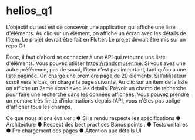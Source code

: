 # helios_q1

L’objectif du test est de concevoir une application qui affiche une liste d'éléments. Au clic sur un élément, on affiche un écran avec les détails de l’item.
Le projet devrait être fait en Flutter.
Le projet devrait être mis sur un repo Git.

Donc, il faut d’abord se connecter à une API qui retourne une liste d'éléments.
Vous pouvez utiliser https://randomuser.me. Si vous avez une autre préférence, pas de souci, l’item n’est pas important, tant qu’on a une liste paginée.
On charge une première page de 20 éléments. Si l’utilisateur scroll vers le bas, on charge la page suivante.
Au clic sur un item de la liste on affiche un 2eme écran avec les détails.
Prévoir un champ de recherche pour faire une recherche dans les données affichées.
Vous pouvez prendre un nombre très limité d’informations depuis l’API, vous n'êtes pas obligé d'afficher tous les champs.

Ce que nous allons évaluer :
● Si le rendu respecte les spécifications
● Architecture
● Respect des best practices
Bonus points :
● Tests unitaires
● Pre chargement des pages
● Attention aux détails UI

